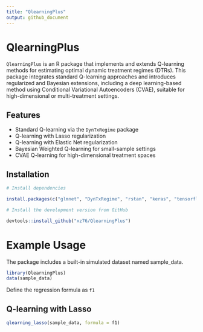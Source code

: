 ```yaml
---
title: "QlearningPlus"
output: github_document
---
```


# QlearningPlus

`QlearningPlus` is an R package that implements and extends Q-learning methods for 
estimating optimal dynamic treatment regimes (DTRs). This package integrates standard Q-learning approaches and introduces regularized and Bayesian extensions, including a deep learning-based method using Conditional Variational Autoencoders (CVAE), suitable for high-dimensional or multi-treatment settings.

## Features

-   Standard Q-learning via the `DynTxRegime` package
-   Q-learning with Lasso regularization
-   Q-learning with Elastic Net regularization
-   Bayesian Weighted Q-learning for small-sample settings
-   CVAE Q-learning for high-dimensional treatment spaces

## Installation

```r
# Install dependencies 

install.packages(c("glmnet", "DynTxRegime", "rstan", "keras", "tensorflow")) keras::install_keras()

# Install the development version from GitHub

devtools::install_github("xz76/QlearningPlus")

```

# Example Usage

The package includes a built-in simulated dataset named sample_data.

``` r
library(QlearningPlus)
data(sample_data)
```
Define the regression formula as `f1`

## Q-learning with Lasso

```r
qlearning_lasso(sample_data, formula = f1)
```
